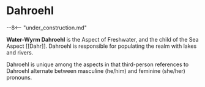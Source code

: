 # Dahroehl

--8<-- "under_construction.md"

**Water-Wyrm Dahroehl** is the Aspect of Freshwater, and the child of the Sea Aspect [[Dahr]]. Dahroehl is responsible for populating the realm with lakes and rivers.

Dahroehl is unique among the aspects in that third-person references to Dahroehl alternate between masculine (he/him) and feminine (she/her) pronouns.